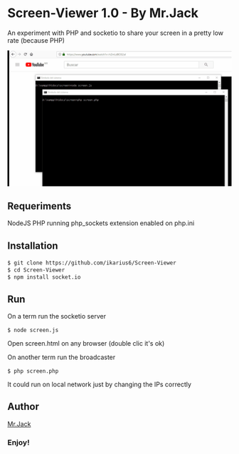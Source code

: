 # Screen-Viewer 1.0 - By Mr.Jack
An experiment with PHP and socketio to share your screen in a pretty low rate (because PHP)

![Demo](https://raw.githubusercontent.com/ikarius6/screen-viewer/master/demo.gif)

## Requeriments
NodeJS
PHP running
php_sockets extension enabled on php.ini

## Installation
```
$ git clone https://github.com/ikarius6/Screen-Viewer
$ cd Screen-Viewer
$ npm install socket.io
```

## Run
On a term run the socketio server
```
$ node screen.js
```

Open screen.html on any browser (double clic it's ok)

On another term run the broadcaster
```
$ php screen.php
```

It could run on local network just by changing the IPs correctly

## Author
[Mr.Jack](https://keybase.io/mrjack)

### Enjoy!